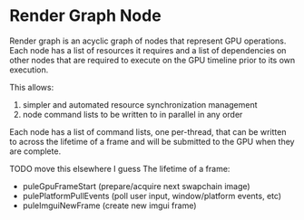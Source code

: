 # Render Graph Node

Render graph is an acyclic graph of nodes that represent GPU operations. Each
node has a list of resources it requires and a list of dependencies on other
nodes that are required to execute on the GPU timeline prior to its own
execution.

This allows:
  1) simpler and automated resource synchronization management
  2) node command lists to be written to in parallel in any order


Each node has a list of command lists, one per-thread, that can be written to
across the lifetime of a frame and will be submitted to the GPU when they are
complete.

TODO move this elsewhere I guess
The lifetime of a frame:

  - puleGpuFrameStart (prepare/acquire next swapchain image)
  - pulePlatformPullEvents (poll user input, window/platform events, etc)
  - puleImguiNewFrame (create new imgui frame)


